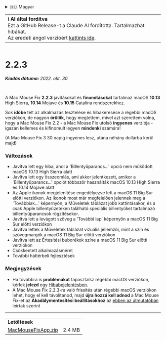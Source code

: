 <details>
<summary>🇭🇺 Magyar</summary>

[🇬🇧 English (GitHub)](https://github.com/noah-nuebling/mac-mouse-fix/releases/tag/2.2.3)\
[🇦🇩 Català](https://redirect.macmousefix.com/?target=mmf-release&tag=2.2.3&locale=ca)\
[🇩🇪 Deutsch](https://redirect.macmousefix.com/?target=mmf-release&tag=2.2.3&locale=de)\
[🇪🇸 Español](https://redirect.macmousefix.com/?target=mmf-release&tag=2.2.3&locale=es)\
[🇫🇷 Français](https://redirect.macmousefix.com/?target=mmf-release&tag=2.2.3&locale=fr)\
[🇮🇩 Indonesia](https://redirect.macmousefix.com/?target=mmf-release&tag=2.2.3&locale=id)\
[🇮🇹 Italiano](https://redirect.macmousefix.com/?target=mmf-release&tag=2.2.3&locale=it)\
**🇭🇺 Magyar**\
[🇳🇱 Nederlands](https://redirect.macmousefix.com/?target=mmf-release&tag=2.2.3&locale=nl)\
[🇵🇱 Polski](https://redirect.macmousefix.com/?target=mmf-release&tag=2.2.3&locale=pl)\
[🇧🇷 Português (Brasil)](https://redirect.macmousefix.com/?target=mmf-release&tag=2.2.3&locale=pt-BR)\
[🇵🇹 Português (Portugal)](https://redirect.macmousefix.com/?target=mmf-release&tag=2.2.3&locale=pt-PT)\
[🇷🇴 Română](https://redirect.macmousefix.com/?target=mmf-release&tag=2.2.3&locale=ro)\
[🇸🇪 Svenska](https://redirect.macmousefix.com/?target=mmf-release&tag=2.2.3&locale=sv)\
[🇻🇳 Tiếng Việt](https://redirect.macmousefix.com/?target=mmf-release&tag=2.2.3&locale=vi)\
[🇹🇷 Türkçe](https://redirect.macmousefix.com/?target=mmf-release&tag=2.2.3&locale=tr)\
[🇨🇿 Čeština](https://redirect.macmousefix.com/?target=mmf-release&tag=2.2.3&locale=cs)\
[🇬🇷 Ελληνικά](https://redirect.macmousefix.com/?target=mmf-release&tag=2.2.3&locale=el)\
[🇷🇺 Русский](https://redirect.macmousefix.com/?target=mmf-release&tag=2.2.3&locale=ru)\
[🇺🇦 Українська](https://redirect.macmousefix.com/?target=mmf-release&tag=2.2.3&locale=uk)\
[🇮🇱 עברית](https://redirect.macmousefix.com/?target=mmf-release&tag=2.2.3&locale=he)\
[🇸🇦 العربية](https://redirect.macmousefix.com/?target=mmf-release&tag=2.2.3&locale=ar)\
[🇮🇳 हिन्दी](https://redirect.macmousefix.com/?target=mmf-release&tag=2.2.3&locale=hi)\
[🇹🇭 ไทย](https://redirect.macmousefix.com/?target=mmf-release&tag=2.2.3&locale=th)\
[🇨🇳 中文 (简体)](https://redirect.macmousefix.com/?target=mmf-release&tag=2.2.3&locale=zh-Hans)\
[🇨🇳 中文 (繁體)](https://redirect.macmousefix.com/?target=mmf-release&tag=2.2.3&locale=zh-Hant)\
[🇭🇰 中文（香港)](https://redirect.macmousefix.com/?target=mmf-release&tag=2.2.3&locale=zh-HK)\
[🇯🇵 日本語](https://redirect.macmousefix.com/?target=mmf-release&tag=2.2.3&locale=ja)\
[🇰🇷 한국어](https://redirect.macmousefix.com/?target=mmf-release&tag=2.2.3&locale=ko)\
[Help translate Mac Mouse Fix to different languages!](https://github.com/noah-nuebling/mac-mouse-fix/discussions/731)
</details>
<table align=><td>
<b>ℹ️ AI által fordítva</b><br>
Ezt a GitHub Release-t a Claude AI fordította. Tartalmazhat hibákat.<br>
Az eredeti angol verzióért <a href="https://github.com/noah-nuebling/mac-mouse-fix/releases/tag/2.2.3">kattints ide</a>.
</td></table>

<table></table>

# 2.2.3
***Kiadás dátuma:** 2022. okt. 30.*

<br>

A Mac Mouse Fix **2.2.3** javításokat és **finomításokat** tartalmaz macOS **10.13** High Sierra, **10.14** Mojave és **10.15** Catalina rendszerekhez.

Sok **időbe** telt az alkalmazás tesztelése és hibakeresése a régebbi macOS verziókon, de nagyon **örülök**, hogy megtettem, mivel azt szerettem volna, hogy a Mac Mouse Fix 2.2 - a Mac Mouse Fix utolsó **ingyenes** verziója - igazán kellemes és kifinomult legyen **mindenki** számára!

(A Mac Mouse Fix 3 30 napig ingyenes lesz, utána néhány dollárba kerül majd)

### Változások

- Javítva lett egy hiba, ahol a 'Billentyűparancs...' opció nem működött macOS 10.13 High Sierra alatt
- Javítva lett egy összeomlás, ami akkor jelentkezett, amikor a 'Billentyűparancs...' opciót többször használták macOS 10.13 High Sierra és 10.14 Mojave alatt
- Az Apple ikonok megjelenítése engedélyezve lett a macOS 11 Big Sur előtti verziókon. Az ikonok most már megfelelően jelennek meg a 'Továbbiak...' képernyőn, a Műveletek táblázat jobb kattintásakor, és a csak Apple billentyűzeteken található speciális billentyűket tartalmazó billentyűparancsok rögzítésekor.
- Javítva lett a levágott szöveg a 'További lap' képernyőn a macOS 11 Big Sur előtti verziókon
- Javítva lettek a Műveletek táblázat vizuális jellemzői, mint a szín és szövegmargók a macOS 11 Big Sur előtti verziókon
- Javítva lett az Értesítési buborékok színe a macOS 11 Big Sur előtti verziókon
- Csökkentett alkalmazásméret
- További háttérbeli fejlesztések

### Megjegyzések

- Ha továbbra is **problémákat** tapasztalsz régebbi macOS verziókon, kérlek **jelezd** egy [Hibabejelentésben](https://noah-nuebling.github.io/mac-mouse-fix-feedback-assistant/?type=bug-report).
- A Mac Mouse Fix 2.2.3-ra való frissítés után régebbi macOS verziókon lehet, hogy el kell távolítanod, majd **újra hozzá kell adnod** a Mac Mouse Fix-et az **Akadálymentesítési beállításokhoz** az [ebben az útmutatóban](https://github.com/noah-nuebling/mac-mouse-fix/discussions/101) leírtak szerint

---

<table align="start">
<tr>
    <td colspan=2>
        <b>Letöltések</b>
    </td>
</tr>
<tr>
    <td><a href="https://github.com/noah-nuebling/mac-mouse-fix/releases/download/2.2.3/MacMouseFixApp.zip">MacMouseFixApp.zip</a></td>
    <td>2.4 MB</td>
</tr>
</table>